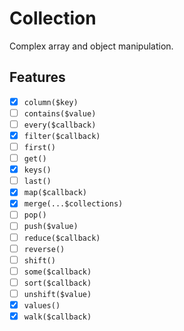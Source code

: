 # Collection

Complex array and object manipulation.

## Features

- [X] `column($key)`
- [ ] `contains($value)`
- [ ] `every($callback)`
- [X] `filter($callback)`
- [ ] `first()`
- [ ] `get()`
- [X] `keys()`
- [ ] `last()`
- [X] `map($callback)`
- [X] `merge(...$collections)`
- [ ] `pop()`
- [ ] `push($value)`
- [ ] `reduce($callback)`
- [ ] `reverse()`
- [ ] `shift()`
- [ ] `some($callback)`
- [ ] `sort($callback)`
- [ ] `unshift($value)`
- [X] `values()`
- [X] `walk($callback)`
